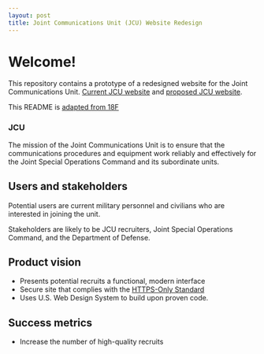 ```yaml
---
layout: post
title: Joint Communications Unit (JCU) Website Redesign
---
```

# Welcome!

This repository contains a prototype of a redesigned website for the Joint Communications Unit. [Current JCU website](http://jcu.mil) and [proposed JCU website](https://johnrieth.github.io/jcu/).

This README is [adapted from 18F](https://github.com/18F/afrs-pa/blob/master/README.md)

### JCU

The mission of the Joint Communications Unit is to ensure that the communications procedures and equipment work reliably and effectively for the Joint Special Operations Command and its subordinate units.

## Users and stakeholders

Potential users are current military personnel and civilians who are interested in joining the unit.

Stakeholders are likely to be JCU recruiters, Joint Special Operations Command, and the Department of Defense.

## Product vision

* Presents potential recruits a functional, modern interface
* Secure site that complies with the [HTTPS-Only Standard](https://https.cio.gov/)
* Uses U.S. Web Design System to build upon proven code.

## Success metrics

* Increase the number of high-quality recruits
